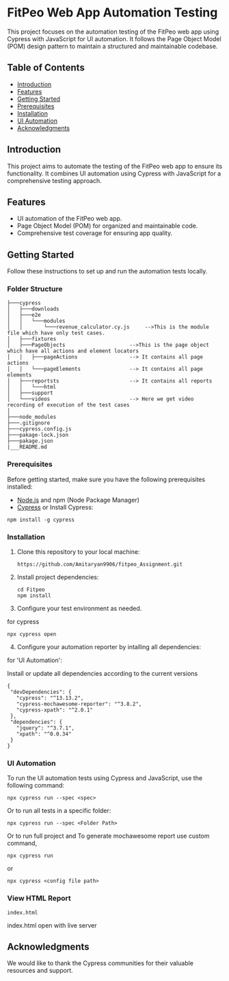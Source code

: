 
# FitPeo Web App Automation Testing

This project focuses on the automation testing of the FitPeo web app using Cypress with JavaScript for UI automation. It follows the Page Object Model (POM) design pattern to maintain a structured and maintainable codebase.

## Table of Contents

- [Introduction](#introduction)
- [Features](#features)
- [Getting Started](#getting-started)
- [Prerequisites](#prerequisites)
- [Installation](#installation)
- [UI Automation](#ui-automation)
- [Acknowledgments](#acknowledgments)

## Introduction

This project aims to automate the testing of the FitPeo web app to ensure its functionality. It combines UI automation using Cypress with JavaScript for a comprehensive testing approach.
## Features

- UI automation of the FitPeo web app.
- Page Object Model (POM) for organized and maintainable code.
- Comprehensive test coverage for ensuring app quality.

## Getting Started

Follow these instructions to set up and run the automation tests locally.


### Folder Structure

```
├───cypress
│   ├───downloads
│   ├───e2e
│   │   └───modules
│   │       └───revenue_calculator.cy.js     -->This is the module file which have only test cases.
│   ├───fixtures
│   ├───PageObjects                     -->This is the page object which have all actions and element locators
│   │   ├───pageActions                 --> It contains all page actions
│   │   └───pageElements                --> It contains all page elements
│   ├───reportsts                       --> It contains all reports 
│   │   └───html
│   ├───support
│   └───videos                          --> Here we get video recording of execution of the test cases
│       
├───node_modules
├───.gitignore
├───cypress.config.js
├───pakage-lock.json
├───pakage.json
|___README.md
```

### Prerequisites

Before getting started, make sure you have the following prerequisites installed:

- [Node.js](https://nodejs.org/) and npm (Node Package Manager)
- [Cypress](https://www.cypress.io/)
    or
    Install Cypress:
```
npm install -g cypress

```

### Installation

1. Clone this repository to your local machine:

   ```shell
   https://github.com/Amitaryan9906/fitpeo_Assignment.git
   ```

2. Install project dependencies:

   ```shell
   cd Fitpeo
   npm install
   ```

3. Configure your test environment as needed.

for cypress
 ```
 npx cypress open

 ```

 4. Configure your automation reporter by intalling all dependencies:

 for 'UI Automation':

 Install or update all dependencies according to the current versions
 ```
 {
  "devDependencies": {
    "cypress": "^13.13.2",
    "cypress-mochawesome-reporter": "^3.8.2",
    "cypress-xpath": "^2.0.1"
  },
  "dependencies": {
    "jquery": "^3.7.1",
    "xpath": "^0.0.34"
  }
}

 ```


### UI Automation

To run the UI automation tests using Cypress and JavaScript, use the following command:

```shell
npx cypress run --spec <spec>

```
Or to run all tests in a specific folder:

```
npx cypress run --spec <Folder Path>
```
Or to run full project and To generate mochawesome report use custom command,

```
npx cypress run 
```
or
 ```
 npx cypress <config file path>
```

### View HTML Report 
```
index.html
```
index.html  open with live server

## Acknowledgments

We would like to thank the Cypress communities for their valuable resources and support.
